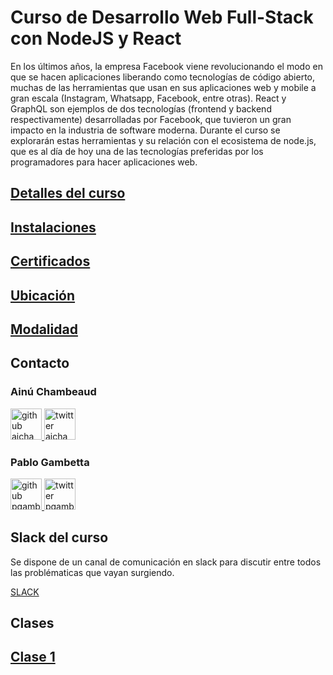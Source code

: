 # Curso de Desarrollo Web Full-Stack con NodeJS y React

En los últimos años, la empresa Facebook viene revolucionando el modo en que se hacen aplicaciones liberando como tecnologías de código abierto, muchas de las herramientas que usan en sus aplicaciones web y mobile a gran escala (Instagram, Whatsapp, Facebook, entre otras). React y GraphQL son ejemplos de dos tecnologías (frontend y backend respectivamente) desarrolladas por Facebook, que tuvieron un gran impacto en la industria de software moderna. Durante el curso se explorarán estas herramientas y su relación con el ecosistema de node.js, que es al día de hoy una de las tecnologías preferidas por los programadores para hacer aplicaciones web. 

## [Detalles del curso](sites/detalles.md)

## [Instalaciones](sites/instalaciones.md)

## [Certificados](sites/certificados.md)

## [Ubicación](sites/ubicacion.md)

## [Modalidad](sites/modalidad.md)

## Contacto

### Ainú Chambeaud

<a href="https://github.com/ajchambeaud">
  <img src="https://assets-cdn.github.com/images/modules/logos_page/GitHub-Mark.png" alt=" github ajchambeaud" style="width: 50px;"/>
</a>

<a href="https://twitter.com/ajchambeaud">
  <img src="https://upload.wikimedia.org/wikipedia/en/thumb/9/9f/Twitter_bird_logo_2012.svg/100px-Twitter_bird_logo_2012.svg.png" alt="twitter ajchambeaud" style="width: 50px;"/>
</a>

### Pablo Gambetta

<a href="https://github.com/elgambet">
  <img src="https://assets-cdn.github.com/images/modules/logos_page/GitHub-Mark.png" alt=" github pgambetta" style="width: 50px;"/>
</a>

<a href="https://twitter.com/soyelgambet">
  <img src="https://upload.wikimedia.org/wikipedia/en/thumb/9/9f/Twitter_bird_logo_2012.svg/100px-Twitter_bird_logo_2012.svg.png" alt="twitter pgambetta" style="width: 50px;" width/>
</a>

## Slack del curso

Se dispone de un canal de comunicación en slack para discutir entre todos las problématicas que vayan surgiendo.

[SLACK](https://fullstack-utn.slack.com/)

## Clases

## [Clase 1](clase1/README.md)